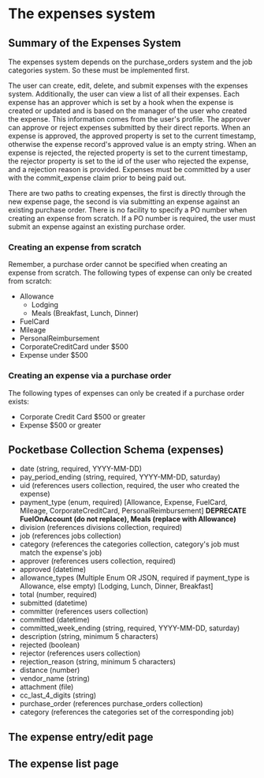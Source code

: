 # The expenses system

## Summary of the Expenses System

The expenses system depends on the purchase_orders system and the job categories system. So these must be implemented first.

The user can create, edit, delete, and submit expenses with the expenses system. Additionally, the user can view a list of all their expenses. Each expense has an approver which is set by a hook when the expense is created or updated and is based on the manager of the user who created the expense. This information comes from the user's profile. The approver can approve or reject expenses submitted by their direct reports. When an expense is approved, the approved property is set to the current timestamp, otherwise the expense record's approved value is an empty string. When an expense is rejected, the rejected property is set to the current timestamp, the rejector property is set to the id of the user who rejected the expense, and a rejection reason is provided. Expenses must be committed by a user with the commit_expense claim prior to being paid out.

There are two paths to creating expenses, the first is directly through the new expense page, the second is via submitting an expense against an existing purchase order. There is no facility to specify a PO number when creating an expense from scratch. If a PO number is required, the user must submit an expense against an existing purchase order.

### Creating an expense from scratch

Remember, a purchase order cannot be specified when creating an expense from scratch.
The following types of expense can only be created from scratch:

- Allowance
  - Lodging
  - Meals (Breakfast, Lunch, Dinner)
- FuelCard
- Mileage
- PersonalReimbursement
- CorporateCreditCard under $500
- Expense under $500

### Creating an expense via a purchase order

The following types of expenses can only be created if a purchase order exists:

- Corporate Credit Card $500 or greater
- Expense $500 or greater

## Pocketbase Collection Schema (expenses)

- date (string, required, YYYY-MM-DD)
- pay_period_ending (string, required, YYYY-MM-DD, saturday)
- uid (references users collection, required, the user who created the expense)
- payment_type (enum, required) [Allowance, Expense, FuelCard, Mileage, CorporateCreditCard, PersonalReimbursement] **DEPRECATE FuelOnAccount (do not replace), Meals (replace with Allowance)**
- division (references divisions collection, required)
- job (references jobs collection)
- category (references the categories collection, category's job must match the expense's job)
- approver (references users collection, required)
- approved (datetime)
- allowance_types (Multiple Enum OR JSON, required if payment_type is Allowance, else empty) [Lodging, Lunch, Dinner, Breakfast]
- total (number, required)
- submitted (datetime)
- committer (references users collection)
- committed (datetime)
- committed_week_ending (string, required, YYYY-MM-DD, saturday)
- description (string, minimum 5 characters)
- rejected (boolean)
- rejector (references users collection)
- rejection_reason (string, minimum 5 characters)
- distance (number)
- vendor_name (string)
- attachment (file)
- cc_last_4_digits (string)
- purchase_order (references purchase_orders collection)
- category (references the categories set of the corresponding job)

## The expense entry/edit page

## The expense list page
